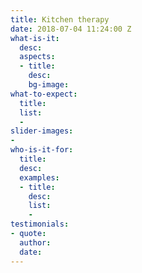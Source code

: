 ```yaml
---
title: Kitchen therapy
date: 2018-07-04 11:24:00 Z
what-is-it:
  desc: 
  aspects:
  - title: 
    desc: 
    bg-image: 
what-to-expect:
  title: 
  list:
  - 
slider-images:
- 
who-is-it-for:
  title: 
  desc: 
  examples:
  - title: 
    desc: 
    list:
    - 
testimonials:
- quote: 
  author: 
  date: 
---
```


